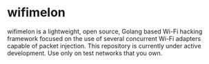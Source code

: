 # wifimelon
wifimelon is a lightweight, open source, Golang based Wi-Fi hacking framework focused on the use of several concurrent Wi-Fi adapters capable of packet injection. This repository is currently under active development. Use only on test networks that you own.
